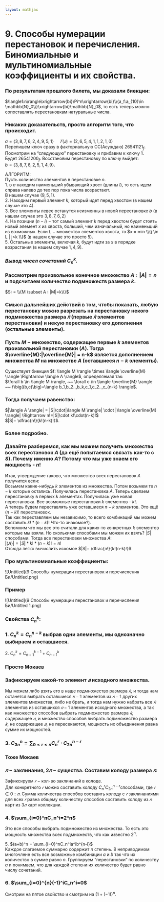 ```yaml
---  
layout: mathjax  
---  
```

  
# 9. Способы нумерации перестановок и перечисления. Биномиальные и мультиномиальные коэффициенты и их свойства.  
  
### По результатам прошлого билета, мы доказали биекции:  
$\langle1:n\rangle\xrightarrow{bi}\Pi^n\xrightarrow{bi}\\{a_f:a_{10}\in \mathbb{N}_0\\}\xrightarrow{bi}\mathbb{N}_0$, то есть теперь можно сопоставлять перестановкам натуральные числа.  
  
### Никаких доказательств, просто алгоритм того, что происходит.  
$a = \langle 3, 8, 7, 6, 2, 4, 9, 5, 1 \rangle \ \ \ \ \ 𝑇(𝑎) = (2, 6, 5, 4, 1, 1, 2, 1, 0)$  
Перепишем ключ сразу в факториальную СС(Асуждаю) $26541121_f$.  
Посмотрим на “следующую” перестановку и прибавим к ключу $1$.  
Будет $26541200_f$. Восстановим перестановку по ключу выйдет:  
$b =\langle 3, 8, 7, 6, 2, 5, 1, 4, 9 \rangle$.  
  
АЛГОРИТМ:  
Пусть количество элементов в перестановке $n$.  
$1.$ в $a$ находим наименьший убывающий хвост (длины $l$), то есть идем справа налево до тех пор пока числа возрастают.  
В нашем случае $(9,5,1)$.  
$2.$ Находим первый элемент $k$, который идет перед хвостом (в нашем случае это $4$).  
$3.$ Все элементы левее останутся неизменны в новой перестановке $b$ (в нашем случае это $3, 8, 7, 6, 2$)  
$4.$ На позиции $(n-l)$ $-$ тот самый элемент $k$ перед хвостом будет стоять новый элемент $x$ из хвоста, больший, чем изначальный, но наименьший из возможных. Если $L$ $-$ множество элементов хвоста, то  $x:= min \\{j \in L | j>k \\}$ (в нашем случае это просто $5$).  
$5.$ Остальные элементы, включая $k$, будут идти за $x$ в порядке возрастания (в нашем случае $1, 4, 9$).  
  
### *Вывод чисел сочетаний $C_n^k$.*  
  
### Рассмотрим произвольное конечное множество $A: | A| = n$ и подсчитаем количество подмножеств размера $k$.  
$S: = \\{M \subset A : |M|=k\\}$  
  
### Смысл дальнейших действий в том, чтобы показать, любую перестановку можно разрезать на перестановку некого подмножества размера $𝑘$ (первые $𝑘$ элементов перестановки) и некую  перестановку его дополнения (остальные элементы).  
  
### Пусть $M~-$ множество, содержащее первые $k$ элементов произвольной перестановки $\langle A \rangle$. Тогда $\overline{M}:|\overline{M}| = n-k$ является дополнением множества $M$ на множестве $A$ (оставшиеся $n-k$ элементы).  
Существует биекция $f: \langle M \rangle \times \langle \overline{M} \rangle \Rightarrow \langle A \rangle$, определяемая так:  
$\forall b \in \langle M \rangle,  ~~  \forall c \in \langle \overline{M} \rangle  ~~  f\big((b,c)\big)=\langle b_1,b_2..,b_k,c_1,c_2..,c_{n-k} \rangle$.  
  
### Тогда получаем равенство:  
$|\langle A \rangle| = |S|\cdot|\langle M \rangle| \cdot |\langle \overline{M} \rangle| \Rightarrow n!=|S|\cdot k!\cdot(n-k)!$  
$|S|= \dfrac{n!}{k!(n-k)!}$.  
  
### Более подробно.  
  
### Давайте разберемся, как мы можем получить множество всех перестановок $A$ (да ещё попытаемся связать как-то с $S$). Почему именно $A$? Потому что мы уже знаем его мощность - $n!$  
Итак, утверждение таково, что множество всех перестановок $A$ получится если:  
Возьмем какие-нибудь $k$ элементов из множества. Потом возьмем те $n-k$ которые остались. Получилась перестановка $A$. Теперь сделаем перестановку в первых $k$ элементах. Получилась уже новая перестановка. Все возможные перестановки $k$ элементов - $k!$.  
А теперь будем переставлять уже оставшиеся $n-k$ элементов. Это ещё $(n-k)!$ перестановок.  
Так как переставляем мы независимо, то всего комбинаций мы можем составить $k! * (n-k)!$ Что-то знакомое?).  
Вспомним что мы все это считали для каких-то конкретных $k$ элементов которые мы взяли. Но сколькими способами мы можем их взять?  $|S|$ способами. Тогда все перестановки множества $A$:  
$|\langle A \rangle| = |S| * k! * (n-k)! = n!$  
Отсюда легко вычислить искомое $|S|= \dfrac{n!}{k!(n-k)!}$  
  
### Про мультиномиальные коэффициенты:  
  
![Untitled](9 Способы нумерации перестановок и перечисления Би/Untitled.png)  
  
### Пример  
  
![Untitled](9 Способы нумерации перестановок и перечисления Би/Untitled 1.png)  
  
### Свойства $C_n^k$:  
  
### $1.$ $C_n^k=C_n^{n-k}$  выбрав одни элементы, мы однозначно выбираем и оставшиеся.  
$2.$ $C_n^k=C_{n-1}^{k-1}+C_{n-1}^{k}$  
  
### Просто Мокаев  
  
### Зафиксируем какой-то элемент $𝑎$ исходного множества.  
Мы можем либо взять его в наше подмножество размера $𝑘$, и тогда нам останется выбрать оставшиеся $𝑘−1$ элементов из $𝑛−1$ других элементов множества, либо не брать, и тогда нам нужно набрать все $𝑘$ элементов из оставшихся $𝑛 − 1$ элементов исходного множества, а так как множество способов выбрать подмножество размера $𝑘$, содержащее $𝑎$, и множество способов выбрать подмножество размера $𝑘$, не содержащее $𝑎$, не пересекаются, мощность их объединения равна сумме их мощностей.  
  
### $3.$ $C_{3n}^{n}=\displaystyle\sum_{0\le r \le n} C_{n}^{r}\cdot C_{2n}^{n-r}$  
  
### Тоже Мокаев  
  
### $𝑛$ − заклинания, $2𝑛$ − существа. Составим колоду размера $𝑛$.  
Зафиксируем $𝑟$ − кол-во заклинаний в колоде.  
Для конкретного $𝑟$ можно составить колоду $C_n^rC_{2n}^{n-r}$способами, где  $𝑟 ∈ 0:𝑛$. Cумма количества способов составить колоду с $𝑟$ заклинаниями для всех $𝑟$ равна общему количеству способов составить колоду из $𝑛$ карт из $3𝑛$ карт коллекции.  
  
### $4.$ $\sum_{i=0}^nC_n^i=2^n$  
Это все способы выбрать подмножество из множества. То есть это мощность множества всех подмножеств, что как известно $2^n$.  
  
$5.$ $(a+b)^n = \sum_{i=0}^nC_n^ia^ib^{n-i}$  
Каждое слагаемое суммарно содержит $n$ степень. В неприводимом многочлене есть все возможные комбинации $a$ и $b$ так что их количество в сумме равно $n$. Группируем “перестановки” по количеству $a$ и понимаем, что для каждой степени их количество будет равно числу сочетаний.  
  
### $6.$ $\sum_{i=0}^{n}(-1)^iC_n^i=0$  
Смотрим на пятое свойство и смотрим на $\big(1+(-1)\big)^n$.  
